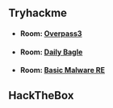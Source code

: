 ## Tryhackme

-   #### Room: [Overpass3](https://github.com/foreztgump/CTF_WriteUp/tree/master/Tryhackme/Overpass%203)
-   #### Room: [Daily Bagle](https://github.com/foreztgump/CTF_WriteUp/tree/master/Tryhackme/Daily%20Bagle)
-   #### Room: [Basic Malware RE](https://github.com/foreztgump/CTF_WriteUp/tree/master/Tryhackme/Basic%20Malware%20RE)

## HackTheBox
